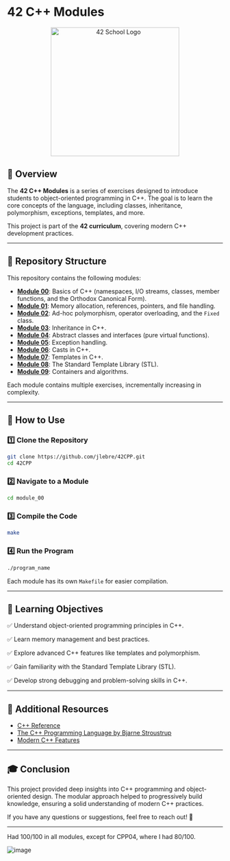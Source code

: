 # 42 C++ Modules

<p align="center">
  <img src="https://user-images.githubusercontent.com/94384240/170144677-24ff4d41-6e4a-491a-adfa-7dcf0eac630a.jpeg" alt="42 School Logo" width="300">
</p>

## 📌 Overview

The **42 C++ Modules** is a series of exercises designed to introduce students to object-oriented programming in C++.
The goal is to learn the core concepts of the language, including classes, inheritance, polymorphism, exceptions, templates, and more.

This project is part of the **42 curriculum**, covering modern C++ development practices.

---

## 📂 Repository Structure

This repository contains the following modules:

- [**Module 00**](./CPP00): Basics of C++ (namespaces, I/O streams, classes, member functions, and the Orthodox Canonical Form).
- [**Module 01**](./CPP01): Memory allocation, references, pointers, and file handling.
- [**Module 02**](./CPP02): Ad-hoc polymorphism, operator overloading, and the `Fixed` class.
- [**Module 03**](./CPP03): Inheritance in C++.
- [**Module 04**](./CPP04): Abstract classes and interfaces (pure virtual functions).
- [**Module 05**](./CPP05): Exception handling.
- [**Module 06**](./CPP06): Casts in C++.
- [**Module 07**](./CPP07): Templates in C++.
- [**Module 08**](./CPP08): The Standard Template Library (STL).
- [**Module 09**](./CPP09): Containers and algorithms.

Each module contains multiple exercises, incrementally increasing in complexity.

---

## 🚀 How to Use

### 1️⃣ Clone the Repository
```bash
git clone https://github.com/jlebre/42CPP.git
cd 42CPP
```

### 2️⃣ Navigate to a Module
```bash
cd module_00
```

### 3️⃣ Compile the Code
```bash
make
```

### 4️⃣ Run the Program
```bash
./program_name
```

Each module has its own `Makefile` for easier compilation.

---

## 🎯 Learning Objectives

✅ Understand object-oriented programming principles in C++.

✅ Learn memory management and best practices.

✅ Explore advanced C++ features like templates and polymorphism.

✅ Gain familiarity with the Standard Template Library (STL).

✅ Develop strong debugging and problem-solving skills in C++.

---

## 📖 Additional Resources

- [C++ Reference](https://en.cppreference.com/w/)
- [The C++ Programming Language by Bjarne Stroustrup](https://www.stroustrup.com/TheBook.html)
- [Modern C++ Features](https://cppreference.com/w/cpp/language/)

---

## 🎓 Conclusion

This project provided deep insights into C++ programming and object-oriented design. The modular approach helped to progressively build knowledge, ensuring a solid understanding of modern C++ practices.

If you have any questions or suggestions, feel free to reach out! 🚀

---

Had 100/100 in all modules, except for CPP04, where I had 80/100.

![image](https://github.com/user-attachments/assets/fa7751b7-3aaa-4c4b-a267-e0603e19d303)


